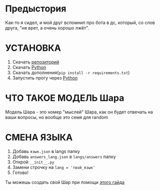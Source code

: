 # Предыстория

Как-то я сидел, и мой друг вспомнил про бота в дс, который, со слов друга, "не врет, а очень хорошо лжёт".

# УСТАНОВКА

1. Скачать [репозиторий](https://github.com/codeince/Sphere)
2. Скачать [Python](https://python.org/downloads)
3. Скачать дополнения(``pip install -r requirements.txt``)
4. Запустить прогу через [Python](https://python.org/downloads)

# ЧТО ТАКОЕ МОДЕЛЬ Шара

Модель Шара - это номер "мыслей" Шара, как он будет отвечать на ваши вопросы, но вообще это семя для random


# СМЕНА ЯЗЫКА

1. Добавь ``язык.json`` в langs папку
2. Добавь ``answers_lang.json`` в ``langs/answers`` папку
3. Открой ``__init__.py``
4. Замени строчку на ``lang = 'твой_язык'``
5. Готово!

Ты можешь создать свой Шар при помощи [этого гайда](https://github.com/codeince/Sphere/tree/main/.github/docs/langs/ru/CUSTOMPACK.md)

